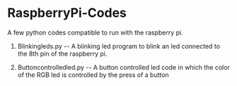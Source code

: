 # RaspberryPi-Codes
A few python codes compatible to run with the raspberry pi.

1. Blinkingleds.py -- A blinking led program to blink an led connected to the 8th pin of the raspberry pi.

2. Buttoncontrolledled.py -- A button controlled led code in which the color of the RGB led is controlled by the press of a button
